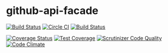 # github-api-facade

[![Build Status](https://scrutinizer-ci.com/g/devboard/github-api-facade/badges/build.png?b=master)](https://scrutinizer-ci.com/g/devboard/github-api-facade/build-status/master)
[![Circle CI](https://circleci.com/gh/devboard/github-api-facade/tree/master.svg?style=svg)](https://circleci.com/gh/devboard/github-api-facade/tree/master)
[![Build Status](https://travis-ci.org/devboard/github-api-facade.svg?branch=master)](https://travis-ci.org/devboard/github-api-facade)

[![Coverage Status](https://coveralls.io/repos/devboard/github-api-facade/badge.svg?branch=master)](https://coveralls.io/r/devboard/github-api-facade?branch=master)
[![Test Coverage](https://codeclimate.com/github/devboard/github-api-facade/badges/coverage.svg)](https://codeclimate.com/github/devboard/github-api-facade/coverage)
[![Scrutinizer Code Quality](https://scrutinizer-ci.com/g/devboard/github-api-facade/badges/quality-score.png?b=master)](https://scrutinizer-ci.com/g/devboard/github-api-facade/?branch=master)
[![Code Climate](https://codeclimate.com/github/devboard/github-api-facade/badges/gpa.svg)](https://codeclimate.com/github/devboard/github-api-facade)
